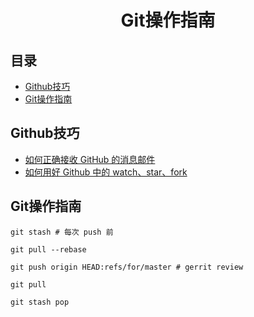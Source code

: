<h1 align="center">Git操作指南</h1>

## 目录
* [Github技巧](#Github技巧)
* [Git操作指南](#Git操作指南)


## Github技巧
* [如何正确接收 GitHub 的消息邮件](https://github.com/cssmagic/blog/issues/49)
* [如何用好 Github 中的 watch、star、fork](https://www.jianshu.com/p/6c366b53ea41)


## Git操作指南

```
git stash # 每次 push 前

git pull --rebase

git push origin HEAD:refs/for/master # gerrit review

git pull

git stash pop
```
